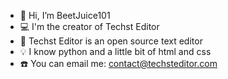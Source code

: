 - 👋 Hi, I’m BeetJuice101
- 💻 I'm the creator of Techst Editor
- 📝 Techst Editor is an open source text editor
- 💡 I know python and a little bit of html and css
- ☎️ You can email me:  contact@techsteditor.com

<!---
BeetJuice101/BeetJuice101 is a ✨ special ✨ repository because its `README.md` (this file) appears on your GitHub profile.
You can click the Preview link to take a look at your changes.
--->
